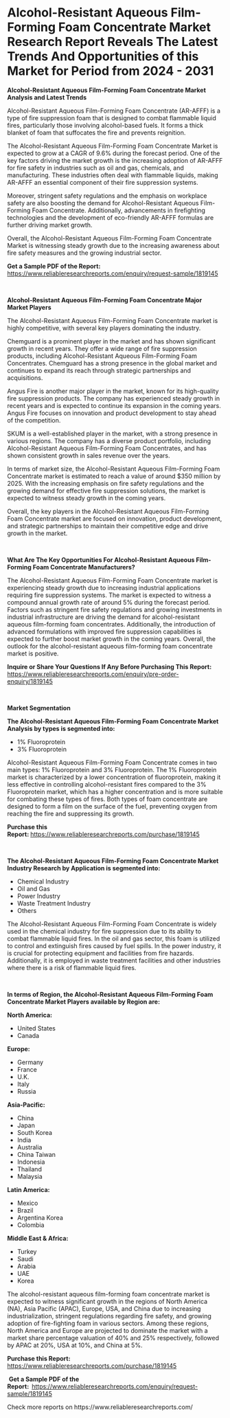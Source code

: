<p><h1>Alcohol-Resistant Aqueous Film-Forming Foam Concentrate Market Research Report Reveals The Latest Trends And Opportunities of this Market for Period from 2024 - 2031</h1></p><p><strong>Alcohol-Resistant Aqueous Film-Forming Foam Concentrate Market Analysis and Latest Trends</strong></p>
<p><p>Alcohol-Resistant Aqueous Film-Forming Foam Concentrate (AR-AFFF) is a type of fire suppression foam that is designed to combat flammable liquid fires, particularly those involving alcohol-based fuels. It forms a thick blanket of foam that suffocates the fire and prevents reignition.</p><p>The Alcohol-Resistant Aqueous Film-Forming Foam Concentrate Market is expected to grow at a CAGR of 9.6% during the forecast period. One of the key factors driving the market growth is the increasing adoption of AR-AFFF for fire safety in industries such as oil and gas, chemicals, and manufacturing. These industries often deal with flammable liquids, making AR-AFFF an essential component of their fire suppression systems.</p><p>Moreover, stringent safety regulations and the emphasis on workplace safety are also boosting the demand for Alcohol-Resistant Aqueous Film-Forming Foam Concentrate. Additionally, advancements in firefighting technologies and the development of eco-friendly AR-AFFF formulas are further driving market growth.</p><p>Overall, the Alcohol-Resistant Aqueous Film-Forming Foam Concentrate Market is witnessing steady growth due to the increasing awareness about fire safety measures and the growing industrial sector.</p></p>
<p><strong>Get a Sample PDF of the Report:&nbsp;</strong> <a href="https://www.reliableresearchreports.com/enquiry/request-sample/1819145">https://www.reliableresearchreports.com/enquiry/request-sample/1819145</a></p>
<p>&nbsp;</p>
<p><strong>Alcohol-Resistant Aqueous Film-Forming Foam Concentrate Major Market Players</strong></p>
<p><p>The Alcohol-Resistant Aqueous Film-Forming Foam Concentrate market is highly competitive, with several key players dominating the industry. </p><p>Chemguard is a prominent player in the market and has shown significant growth in recent years. They offer a wide range of fire suppression products, including Alcohol-Resistant Aqueous Film-Forming Foam Concentrates. Chemguard has a strong presence in the global market and continues to expand its reach through strategic partnerships and acquisitions.</p><p>Angus Fire is another major player in the market, known for its high-quality fire suppression products. The company has experienced steady growth in recent years and is expected to continue its expansion in the coming years. Angus Fire focuses on innovation and product development to stay ahead of the competition.</p><p>SKUM is a well-established player in the market, with a strong presence in various regions. The company has a diverse product portfolio, including Alcohol-Resistant Aqueous Film-Forming Foam Concentrates, and has shown consistent growth in sales revenue over the years.</p><p>In terms of market size, the Alcohol-Resistant Aqueous Film-Forming Foam Concentrate market is estimated to reach a value of around $350 million by 2025. With the increasing emphasis on fire safety regulations and the growing demand for effective fire suppression solutions, the market is expected to witness steady growth in the coming years.</p><p>Overall, the key players in the Alcohol-Resistant Aqueous Film-Forming Foam Concentrate market are focused on innovation, product development, and strategic partnerships to maintain their competitive edge and drive growth in the market.</p></p>
<p>&nbsp;</p>
<p><strong>What Are The Key Opportunities For Alcohol-Resistant Aqueous Film-Forming Foam Concentrate Manufacturers?</strong></p>
<p><p>The Alcohol-Resistant Aqueous Film-Forming Foam Concentrate market is experiencing steady growth due to increasing industrial applications requiring fire suppression systems. The market is expected to witness a compound annual growth rate of around 5% during the forecast period. Factors such as stringent fire safety regulations and growing investments in industrial infrastructure are driving the demand for alcohol-resistant aqueous film-forming foam concentrates. Additionally, the introduction of advanced formulations with improved fire suppression capabilities is expected to further boost market growth in the coming years. Overall, the outlook for the alcohol-resistant aqueous film-forming foam concentrate market is positive.</p></p>
<p><strong>Inquire or Share Your Questions If Any Before Purchasing This Report:</strong> <a href="https://www.reliableresearchreports.com/enquiry/pre-order-enquiry/1819145">https://www.reliableresearchreports.com/enquiry/pre-order-enquiry/1819145</a></p>
<p>&nbsp;</p>
<p><strong>Market Segmentation</strong></p>
<p><strong>The Alcohol-Resistant Aqueous Film-Forming Foam Concentrate Market Analysis by types is segmented into:</strong></p>
<p><ul><li>1% Fluoroprotein</li><li>3% Fluoroprotein</li></ul></p>
<p><p>Alcohol-Resistant Aqueous Film-Forming Foam Concentrate comes in two main types: 1% Fluoroprotein and 3% Fluoroprotein. The 1% Fluoroprotein market is characterized by a lower concentration of fluoroprotein, making it less effective in controlling alcohol-resistant fires compared to the 3% Fluoroprotein market, which has a higher concentration and is more suitable for combating these types of fires. Both types of foam concentrate are designed to form a film on the surface of the fuel, preventing oxygen from reaching the fire and suppressing its growth.</p></p>
<p><strong>Purchase this Report:&nbsp;</strong><a href="https://www.reliableresearchreports.com/purchase/1819145">https://www.reliableresearchreports.com/purchase/1819145</a></p>
<p>&nbsp;</p>
<p><strong>The Alcohol-Resistant Aqueous Film-Forming Foam Concentrate Market Industry Research by Application is segmented into:</strong></p>
<p><ul><li>Chemical Industry</li><li>Oil and Gas</li><li>Power Industry</li><li>Waste Treatment Industry</li><li>Others</li></ul></p>
<p><p>The Alcohol-Resistant Aqueous Film-Forming Foam Concentrate is widely used in the chemical industry for fire suppression due to its ability to combat flammable liquid fires. In the oil and gas sector, this foam is utilized to control and extinguish fires caused by fuel spills. In the power industry, it is crucial for protecting equipment and facilities from fire hazards. Additionally, it is employed in waste treatment facilities and other industries where there is a risk of flammable liquid fires.</p></p>
<p>&nbsp;</p>
<p><strong>In terms of Region, the Alcohol-Resistant Aqueous Film-Forming Foam Concentrate Market Players available by Region are:</strong></p>
<p>
    <p> <strong> North America: </strong>
        <ul>
            <li>United States</li>
            <li>Canada</li>
        </ul>
        </p> 
    <p> <strong> Europe: </strong>
        <ul>
            <li>Germany</li>
            <li>France</li>
            <li>U.K.</li>
            <li>Italy</li>
            <li>Russia</li>
        </ul>
        </p> 
    <p> <strong> Asia-Pacific: </strong>
        <ul>
            <li>China</li>
            <li>Japan</li>
            <li>South Korea</li>
            <li>India</li>
            <li>Australia</li>
            <li>China Taiwan</li>
            <li>Indonesia</li>
            <li>Thailand</li>
            <li>Malaysia</li>
        </ul>
        </p> 
    <p> <strong> Latin America: </strong>
        <ul>
            <li>Mexico</li>
            <li>Brazil</li>
            <li>Argentina Korea</li>
            <li>Colombia</li>
        </ul>
        </p> 
    <p> <strong> Middle East & Africa: </strong>
        <ul>
            <li>Turkey</li>
            <li>Saudi</li>
            <li>Arabia</li>
            <li>UAE</li>
            <li>Korea</li>
        </ul>
    </p>
    </p>
<p><p>The alcohol-resistant aqueous film-forming foam concentrate market is expected to witness significant growth in the regions of North America (NA), Asia Pacific (APAC), Europe, USA, and China due to increasing industrialization, stringent regulations regarding fire safety, and growing adoption of fire-fighting foam in various sectors. Among these regions, North America and Europe are projected to dominate the market with a market share percentage valuation of 40% and 25% respectively, followed by APAC at 20%, USA at 10%, and China at 5%.</p></p>
<p><strong>Purchase this Report: </strong><a href="https://www.reliableresearchreports.com/purchase/1819145">https://www.reliableresearchreports.com/purchase/1819145</a></p>
<p>&nbsp;<strong>Get a Sample PDF of the Report:&nbsp;&nbsp;</strong><a href="https://www.reliableresearchreports.com/enquiry/request-sample/1819145">https://www.reliableresearchreports.com/enquiry/request-sample/1819145</a></p>
<p><strong></strong></p>
<p>Check more reports on https://www.reliableresearchreports.com/</p>